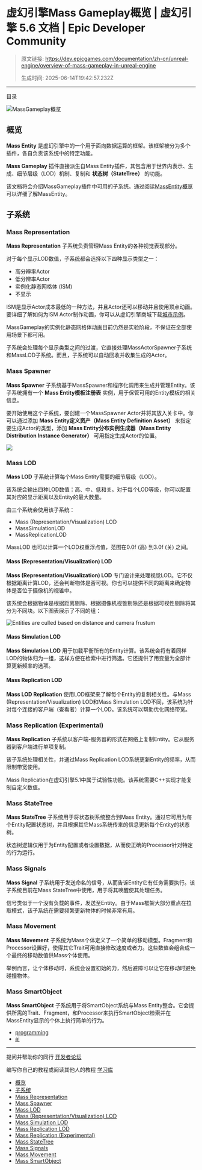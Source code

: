 # 虚幻引擎Mass Gameplay概览 | 虚幻引擎 5.6 文档 | Epic Developer Community

> 原文链接: https://dev.epicgames.com/documentation/zh-cn/unreal-engine/overview-of-mass-gameplay-in-unreal-engine
> 
> 生成时间: 2025-06-14T19:42:57.232Z

---

目录

![MassGameplay概览](https://dev.epicgames.com/community/api/documentation/image/bf24cb86-f254-4444-8ac5-d835cf02c003?resizing_type=fill&width=1920&height=335)

## 概览

**Mass Entity** 是虚幻引擎中的一个用于面向数据运算的框架。该框架被分为多个插件，各自负责该系统中的特定功能。

**Mass Gameplay** 插件直接派生自Mass Entity插件，其包含用于世界内表示、生成、细节层级（LOD）机制、复制和 **状态树（StateTree）** 的功能。

该文档将会介绍MassGameplay插件中可用的子系统。通过阅读[MassEntity概览](/documentation/zh-cn/unreal-engine/overview-of-mass-entity-in-unreal-engine)可以详细了解MassEntity。

## 子系统

### Mass Representation

**Mass Representation** 子系统负责管理Mass Entity的各种视觉表现部分。

对于每个显示LOD数值，子系统都会选择以下四种显示类型之一：

-   高分辨率Actor
-   低分辨率Actor
-   实例化静态网格体 (ISM)
-   不显示

ISM是显示Actor成本最低的一种方法，并且Actor还可以移动并且使用顶点动画。要详细了解如何为ISM Actor制作动画，你可以从虚幻引擎商城下载[城市示例](https://www.fab.com/listings/4898e707-7855-404b-af0e-a505ee690e68)。

MassGameplay的实例化静态网格体动画目前仍然是实验阶段，不保证在全部使用场景下都可用。

子系统会处理每个显示类型之间的过渡，它直接处理MassActorSpawner子系统和MassLOD子系统。而且，子系统可以自动回收并收集生成的Actor。

### Mass Spawner

**Mass Spawner** 子系统基于MassSpawner和程序化调用来生成并管理Entity。该子系统拥有一个 **Mass Entity模板注册表** 实例，用于保管可用的Entity模板的相关信息。

要开始使用这个子系统，要创建一个MassSpawner Actor并将其放入关卡中。你可以通过添加 **Mass Entity定义资产（Mass Entity Definition Asset）** 来指定要生成Actor的类型，添加 **Mass Entity分布实例生成器（Mass Entity Distribution Instance Generator）** 可用指定生成Actor的位置。

[![](https://d1iv7db44yhgxn.cloudfront.net/documentation/images/59123a3a-ffd7-49e3-83b4-3fe9464e2c96/mass-gameplay-2.png)](https://d1iv7db44yhgxn.cloudfront.net/documentation/images/59123a3a-ffd7-49e3-83b4-3fe9464e2c96/mass-gameplay-2.png)

### Mass LOD

**Mass LOD** 子系统计算每个Mass Entity需要的细节层级（LOD）。

该系统会输出四种LOD数值：高、中、低和关。对于每个LOD等级，你可以配置其对应的显示距离以及Entity的最大数量。

由三个系统会使用该子系统：

-   Mass (Representation/Visualization) LOD
-   MassSimulationLOD
-   MassReplicationLOD

MassLOD 也可以计算一个LOD权重浮点值，范围在0.0f (高) 到3.0f (关) 之间。

#### Mass (Representation/Visualization) LOD

**Mass (Representation/Visualization) LOD** 专门设计来处理视觉LOD。它不仅根据距离计算LOD，还会判断物体是否可视。你也可以提供不同的距离来确定物体是否位于摄像机的视锥中。

该系统会根据物体是根据距离剔除、根据摄像机视锥剔除还是根据可视性剔除将其分为不同块。以下图表展示了不同的组：

![Entities are culled based on distance and camera frustum](https://d1iv7db44yhgxn.cloudfront.net/documentation/images/326feec1-18b8-47fe-9a4d-c215dc13e671/mass-gameplay-1.png)

#### Mass Simulation LOD

**Mass Simulation LOD** 用于加载平衡所有的Entity计算。该系统会将有着同样LOD的物体归为一组，这样方便在检索中进行筛选。它还提供了用变量为全部计算更新频率的选项。

#### Mass Replication LOD

**Mass LOD Replication** 使用LOD框架来了解每个Entity的复制相关性。与Mass (Representation/Visualization) LOD和Mass Simulation LOD不同，该系统为针对每个连接的客户端（查看者）计算一个LOD。该系统可以帮助优化网络带宽。

### Mass Replication (Experimental)

**Mass Replication** 子系统以客户端-服务器的形式在网络上复制Entity。它从服务器到客户端进行单项复制。

该子系统处理相关性，并通过Mass Replication LOD系统更新Entity的频率，从而限制带宽使用。

Mass Replication在虚幻引擎5.1中属于试验性功能。该系统需要C++实现才能复制自定义数值。

### Mass StateTree

**Mass StateTree** 子系统用于将状态树系统整合到Mass Entity。通过它可用为每个Entity配置状态树，并且根据其它Mass系统传来的信息更新每个Entity的状态树。

状态树逻辑仅用于为Entity配置或者设置数据，从而使正确的Processor针对特定的行为运行。

### Mass Signals

**Mass Signal** 子系统用于发送命名的信号，从而告诉Entity它有任务需要执行。该子系统目前在Mass StateTree中使用，用于将其唤醒使其处理任务。

信号类似于一个没有负载的事件，发送至Entity。由于Mass框架大部分重点在拉取模式，该子系统在需要频繁更新物体的时候非常有用。

### Mass Movement

**Mass Movement** 子系统为Mass个体定义了一个简单的移动模型。Fragment和Processor设置好，使得其它Trait可用直接修改速度或者力。这些数值会组合成一个最终的移动数值供Mass个体使用。

举例而言，让个体移动时，系统会设置初始的力，然后避障可以让它在移动时避免碰撞物体。

### Mass SmartObject

**Mass SmartObject** 子系统用于将SmartObject系统与Mass Entity整合。它会提供所需的Trait、Fragment，和Processor来执行SmartObject检索并在MassEntity显示的个体上执行简单的行为。

-   [programming](https://dev.epicgames.com/community/search?query=programming)
-   [ai](https://dev.epicgames.com/community/search?query=ai)

* * *

提问并帮助你的同行 [开发者论坛](https://forums.unrealengine.com/categories?tag=unreal-engine)

编写你自己的教程或阅读其他人的教程 [学习库](https://dev.epicgames.com/community/unreal-engine/learning)

-   [概览](/documentation/zh-cn/unreal-engine/overview-of-mass-gameplay-in-unreal-engine#%E6%A6%82%E8%A7%88)
-   [子系统](/documentation/zh-cn/unreal-engine/overview-of-mass-gameplay-in-unreal-engine#%E5%AD%90%E7%B3%BB%E7%BB%9F)
-   [Mass Representation](/documentation/zh-cn/unreal-engine/overview-of-mass-gameplay-in-unreal-engine#massrepresentation)
-   [Mass Spawner](/documentation/zh-cn/unreal-engine/overview-of-mass-gameplay-in-unreal-engine#massspawner)
-   [Mass LOD](/documentation/zh-cn/unreal-engine/overview-of-mass-gameplay-in-unreal-engine#masslod)
-   [Mass (Representation/Visualization) LOD](/documentation/zh-cn/unreal-engine/overview-of-mass-gameplay-in-unreal-engine#mass\(representation/visualization\)lod)
-   [Mass Simulation LOD](/documentation/zh-cn/unreal-engine/overview-of-mass-gameplay-in-unreal-engine#masssimulationlod)
-   [Mass Replication LOD](/documentation/zh-cn/unreal-engine/overview-of-mass-gameplay-in-unreal-engine#massreplicationlod)
-   [Mass Replication (Experimental)](/documentation/zh-cn/unreal-engine/overview-of-mass-gameplay-in-unreal-engine#massreplication\(experimental\))
-   [Mass StateTree](/documentation/zh-cn/unreal-engine/overview-of-mass-gameplay-in-unreal-engine#massstatetree)
-   [Mass Signals](/documentation/zh-cn/unreal-engine/overview-of-mass-gameplay-in-unreal-engine#masssignals)
-   [Mass Movement](/documentation/zh-cn/unreal-engine/overview-of-mass-gameplay-in-unreal-engine#massmovement)
-   [Mass SmartObject](/documentation/zh-cn/unreal-engine/overview-of-mass-gameplay-in-unreal-engine#masssmartobject)